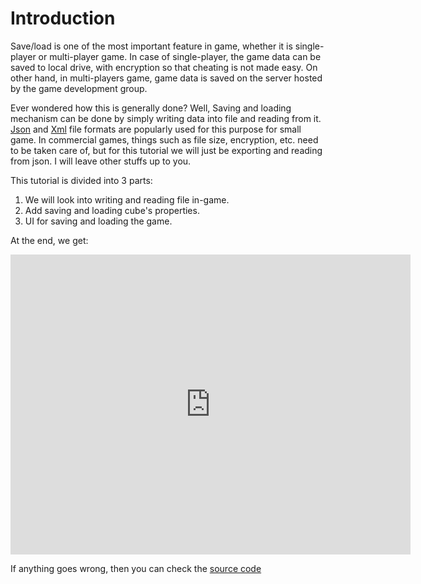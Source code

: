 # Introduction

Save/load is one of the most important feature in game, whether it is single-player or multi-player game. In case of single-player, the game data can be saved to local drive, with encryption so that cheating is not made easy. On other hand, in multi-players game, game data is saved on the server hosted by the game development group.

Ever wondered how this is generally done? Well, Saving and loading mechanism can be done by simply writing data into file and reading from it. [Json](https://en.wikipedia.org/wiki/JSON) and [Xml](https://en.wikipedia.org/wiki/XML) file formats are popularly used for this purpose for small game. In commercial games, things such as file size, encryption, etc. need to be taken care of, but for this tutorial we will just be exporting and reading from json. I will leave other stuffs up to you.

This tutorial is divided into 3 parts:
1. We will look into writing and reading file in-game.
2. Add saving and loading cube's properties.
3. UI for saving and loading the game.

At the end, we get:
<iframe width="640" height="480" src="https://blackgoku36.github.io/BG36-tutorials/Armory/src/save_load_final.mp4" frameborder="0" allowfullscreen> </iframe>

If anything goes wrong, then you can check the [source code](https://github.com/BlackGoku36/armory-tutorial-download/tree/master/SaveLoadMechanism)
